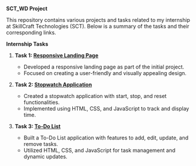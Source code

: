 **SCT_WD Project**

This repository contains various projects and tasks related to my internship at SkillCraft Technologies (SCT). Below is a summary of the tasks and their corresponding links.

**Internship Tasks**

1. **Task 1: [Responsive Landing Page](https://nikitadhiman-027.github.io/responsive_landing_page/)**
   - Developed a responsive landing page as part of the initial project.
   - Focused on creating a user-friendly and visually appealing design.

2. **Task 2: [Stopwatch Application](https://nikitadhiman-027.github.io/stopwatch/)**
   - Created a stopwatch application with start, stop, and reset functionalities.
   - Implemented using HTML, CSS, and JavaScript to track and display time.

3. **Task 3: [To-Do List]()**
   - Built a To-Do List application with features to add, edit, update, and remove tasks.
   - Utilized HTML, CSS, and JavaScript for task management and dynamic updates.
